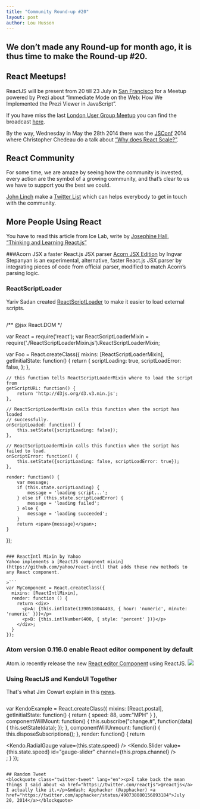 ```yaml
---
title: "Community Round-up #20"
layout: post
author: Lou Husson
---
```

## We don’t made any Round-up for month ago, it is thus time to make the Round-up #20.
[]()
## React Meetups!
ReactJS will be present from 20 till 23 July in [San Francisco](http://www.meetup.com/ReactJS-San-Francisco/events/195518392/)  for a Meetup powered by Prezi about “Immediate Mode on the Web: How We Implemented the Prezi Viewer in JavaScript”.

If you have miss the last [London User Group Meetup](http://www.meetup.com/London-React-User-Group/events/191406572/) you can find the broadcast [here](https://www.youtube.com/watch?v=CP3lvm5Ppqo).

By the way, Wednesday in May the 28th 2014 there was the [JSConf](http://2014.jsconf.us/) 2014 where Christopher Chedeau do a talk about  [“Why does React Scale?”](https://www.youtube.com/watch?v=D-ioDiacTm8).

## React Community
For some time, we are amaze by seeing how the community is invested, every action are the symbol of a growing community, and that’s clear to us  we have to support you the best we could.

[John Linch](https://twitter.com/johnrlynch) make a [Twitter List](https://twitter.com/johnrlynch/facebook-react-js/members) which can helps everybody to get in touch with the community.

## More People Using React

You have to read this article from Ice Lab, write by [Josephine Hall](http://icelab.com.au/about/#josephine-hall), [“Thinking and Learning React.js”](http://icelab.com.au/articles/thinking-and-learning-reactjs/)

###Acorn JSX a faster React.js JSX parser
[Acorn JSX Edition](https://github.com/RReverser/acorn-jsx) by Ingvar Stepanyan is an experimental, alternative, faster React.js JSX parser by integrating pieces of code from official parser, modified to match Acorn’s parsing logic.

### ReactScriptLoader
Yariv Sadan created [ReactScriptLoader](https://github.com/yariv/ReactScriptLoader) to make it easier to load external scripts.

>```
/** @jsx React.DOM */

var React = require('react');
var ReactScriptLoaderMixin = require('./ReactScriptLoaderMixin.js').ReactScriptLoaderMixin;

var Foo = React.createClass({
    mixins: [ReactScriptLoaderMixin],
    getInitialState: function() {
        return {
            scriptLoading: true,
            scriptLoadError: false,
        };
    },

    // this function tells ReactScriptLoaderMixin where to load the script from
    getScriptURL: function() {
        return 'http://d3js.org/d3.v3.min.js';
    },

    // ReactScriptLoaderMixin calls this function when the script has loaded
    // successfully.
    onScriptLoaded: function() {
        this.setState({scriptLoading: false});
    },

    // ReactScriptLoaderMixin calls this function when the script has failed to load.
    onScriptError: function() {
        this.setState({scriptLoading: false, scriptLoadError: true});
    },

    render: function() {
        var message;
        if (this.state.scriptLoading) {
            message = 'loading script...';
        } else if (this.state.scriptLoadError) {
            message = 'loading failed';
        } else {
            message = 'loading succeeded';
        }
        return <span>{message}</span>;
    }
});
```

### ReactIntl Mixin by Yahoo
Yahoo implements a [ReactJS component mixin](https://github.com/yahoo/react-intl) that adds these new methods to any React component.

>```
var MyComponent = React.createClass({
  mixins: [ReactIntlMixin],
  render: function () {
    return <div>
      <p>A: {this.intlDate(1390518044403, { hour: 'numeric', minute: 'numeric' })}</p>
      <p>B: {this.intlNumber(400, { style: 'percent' })}</p>
    </div>;
  }
});
```

### Atom version 0.116.0 enable React editor component by default
Atom.io recently release the new [React editor Component](http://blog.atom.io/2014/07/22/default-to-react-editor.html) using ReactJS.
[![](http://blog.atom.io/img/posts/use-react-editor.png)](http://blog.atom.io/2014/07/22/default-to-react-editor.html)

### Using ReactJS and KendoUI Together
That's what Jim Cowart explain in this [news](http://www.ifandelse.com/using-reactjs-and-kendoui-together/).

>```javascript
var KendoExample = React.createClass({
	mixins: [React.postal],
  getInitialState: function() {
    return {
      speed: 88,
      uom:"MPH"
    }
  },
  componentWillMount: function() {
    this.subscribe("change.#", function(data) {
      this.setState(data);
    });
  },
  componentWillUnmount: function() {
    this.disposeSubscriptions();
  },
render: function() {
    return <div>
      <div className="container">
        <Kendo.RadialGauge value={this.state.speed} />
        <Kendo.Slider value={this.state.speed} id="gauge-slider" channel={this.props.channel} />
        <UnitOfMeasure channel={this.props.channel} />
      </div>
      <SpeedDisplay speed={this.state.speed} uom={this.state.uom} />
    </div>;
  }
});
```

## Random Tweet
<blockquote class="twitter-tweet" lang="en"><p>I take back the mean things I said about <a href="https://twitter.com/reactjs">@reactjs</a> I actually like it.</p>&mdash; Apphacker (@apphacker) <a href="https://twitter.com/apphacker/status/490738080156893184">July 20, 2014</a></blockquote>